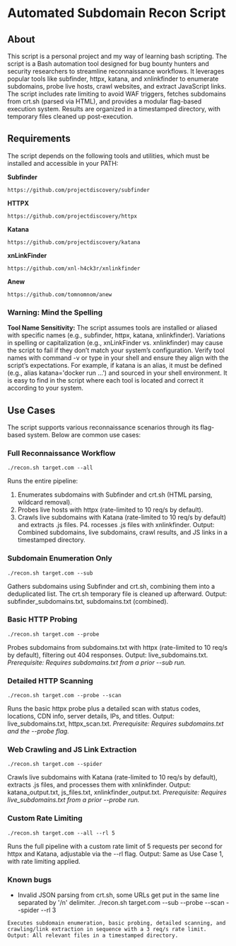 # Automated Subdomain Recon Script
## About
This script is a personal project and my way of learning bash scripting.
The script is a Bash automation tool designed for bug bounty hunters and security researchers to streamline reconnaissance workflows. It leverages popular tools like subfinder, httpx, katana, and xnlinkfinder to enumerate subdomains, probe live hosts, crawl websites, and extract JavaScript links. The script includes rate limiting to avoid WAF triggers, fetches subdomains from crt.sh (parsed via HTML), and provides a modular flag-based execution system. Results are organized in a timestamped directory, with temporary files cleaned up post-execution.

## Requirements
The script depends on the following tools and utilities, which must be installed and accessible in your PATH:

**Subfinder**
```
https://github.com/projectdiscovery/subfinder
```
**HTTPX**
```
https://github.com/projectdiscovery/httpx
```
**Katana**
```
https://github.com/projectdiscovery/katana
```
**xnLinkFinder**
```
https://github.com/xnl-h4ck3r/xnlinkfinder
```
**Anew**
```
https://github.com/tomnomnom/anew
```
### Warning: Mind the Spelling
**Tool Name Sensitivity:** 
The script assumes tools are installed or aliased with specific names (e.g., subfinder, httpx, katana, xnlinkfinder). Variations in spelling or capitalization (e.g., xnLinkFinder vs. xnlinkfinder) may cause the script to fail if they don’t match your system’s configuration. Verify tool names with command -v <tool> or type <tool> in your shell and ensure they align with the script’s expectations. For example, if katana is an alias, it must be defined (e.g., alias katana='docker run ...') and sourced in your shell environment. It is easy to find in the script where each tool is located and correct it according to your system.

## Use Cases
The script supports various reconnaissance scenarios through its flag-based system.
Below are common use cases:

### Full Reconnaissance Workflow
```
./recon.sh target.com --all
```
Runs the entire pipeline:
1. Enumerates subdomains with Subfinder and crt.sh (HTML parsing, wildcard removal).
2. Probes live hosts with httpx (rate-limited to 10 req/s by default).
3. Crawls live subdomains with Katana (rate-limited to 10 req/s by default) and extracts .js files.
P4. rocesses .js files with xnlinkfinder.
Output: Combined subdomains, live subdomains, crawl results, and JS links in a timestamped directory.

### Subdomain Enumeration Only
```
./recon.sh target.com --sub
```
Gathers subdomains using Subfinder and crt.sh, combining them into a deduplicated list. The crt.sh temporary file is cleaned up afterward.
Output: subfinder_subdomains.txt, subdomains.txt (combined).

### Basic HTTP Probing
```
./recon.sh target.com --probe
```
Probes subdomains from subdomains.txt with httpx (rate-limited to 10 req/s by default), filtering out 404 responses.
Output: live_subdomains.txt.
*Prerequisite: Requires subdomains.txt from a prior --sub run.*

### Detailed HTTP Scanning
```
./recon.sh target.com --probe --scan
```
Runs the basic httpx probe plus a detailed scan with status codes, locations, CDN info, server details, IPs, and titles.
Output: live_subdomains.txt, httpx_scan.txt.
*Prerequisite: Requires subdomains.txt and the --probe flag.*

### Web Crawling and JS Link Extraction
```
./recon.sh target.com --spider
```
Crawls live subdomains with Katana (rate-limited to 10 req/s by default), extracts .js files, and processes them with xnlinkfinder.
Output: katana_output.txt, js_files.txt, xnlinkfinder_output.txt.
*Prerequisite: Requires live_subdomains.txt from a prior --probe run.*

### Custom Rate Limiting
```
./recon.sh target.com --all --rl 5
```
Runs the full pipeline with a custom rate limit of 5 requests per second for httpx and Katana, adjustable via the --rl flag.
Output: Same as Use Case 1, with rate limiting applied.

### Known bugs
- Invalid JSON parsing from crt.sh, some URLs get put in the same line separated by '/n' delimiter.
./recon.sh target.com --sub --probe --scan --spider --rl 3
```
Executes subdomain enumeration, basic probing, detailed scanning, and crawling/link extraction in sequence with a 3 req/s rate limit.
Output: All relevant files in a timestamped directory.
